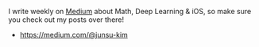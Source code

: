I write weekly on [Medium](https://medium.com/@junsu-kim) about Math, Deep Learning & iOS, so make sure you check out my posts over there!

* https://medium.com/@junsu-kim
